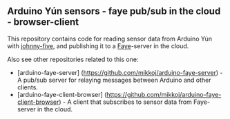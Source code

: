 Arduino Yún sensors - faye pub/sub in the cloud - browser-client
---

This repository contains code for reading sensor data from Arduino Yún with [johnny-five](https://github.com/rwaldron/johnny-five/),
and publishing it to a [Faye](http://faye.jcoglan.com/)-server in the cloud.

Also see other repositories related to this one:

- [arduino-faye-server] (https://github.com/mikkoj/arduino-faye-server) - A pub/sub server for relaying messages between Arduino and other clients. 
- [arduino-faye-client-browser] (https://github.com/mikkoj/arduino-faye-client-browser) - A client that subscribes to sensor data from Faye-server in the cloud.
